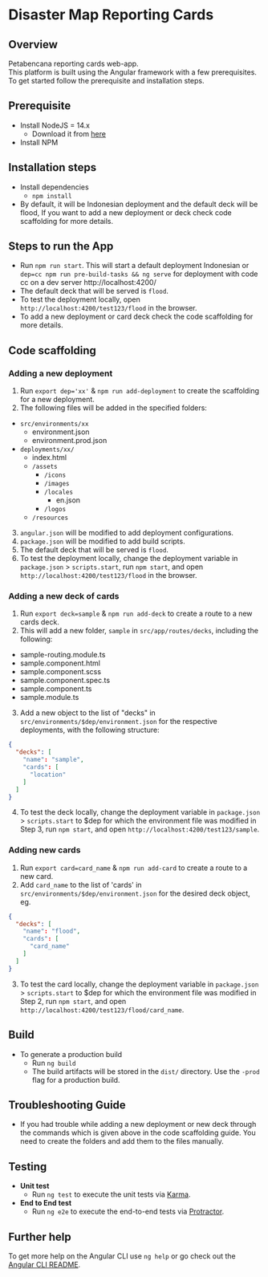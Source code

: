 # Disaster Map Reporting Cards

## Overview
Petabencana reporting cards web-app.
<br>
This platform is built using the Angular framework with a few prerequisites. To get started follow the prerequisite and installation steps.

## Prerequisite
* Install NodeJS = 14.x
  * Download it from [here](https://nodejs.org/en/)
* Install NPM

## Installation steps
* Install dependencies
  * `npm install`
* By default, it will be Indonesian deployment and the default deck will be flood, If you want to add a new deployment or deck check code scaffolding for more details.

## Steps to run the App
* Run `npm run start`. This will start a default deployment Indonesian or `dep=cc npm run pre-build-tasks && ng serve` for deployment with code cc on a dev server http://localhost:4200/
* The default deck that will be served is `flood`.
* To test the deployment locally, open `http://localhost:4200/test123/flood` in the browser.
* To add a new deployment or card deck check the code scaffolding for more details.

## Code scaffolding
### Adding a new deployment
1. Run `export dep='xx'` & `npm run add-deployment` to create the scaffolding for a new deployment.
2. The following files will be added in the specified folders:
- `src/environments/xx`
  - environment.json
  - environment.prod.json
- `deployments/xx/`
  - index.html
  - `/assets`
    - `/icons`
    - `/images`
    - `/locales`
      - en.json
    - `/logos`
  - `/resources`
3. `angular.json` will be modified to add deployment configurations.
4. `package.json` will be modified to add build scripts.
4. The default deck that will be served is `flood`.
5. To test the deployment locally, change the deployment variable in `package.json` > `scripts.start`, run `npm start`, and open `http://localhost:4200/test123/flood` in the browser.

### Adding a new deck of cards
1. Run `export deck=sample` & `npm run add-deck` to create a route to a new cards deck.
2. This will add a new folder, `sample` in `src/app/routes/decks`, including the following:
- sample-routing.module.ts
- sample.component.html
- sample.component.scss
- sample.component.spec.ts
- sample.component.ts
- sample.module.ts
3. Add a new object to the list of "decks" in `src/environments/$dep/environment.json` for the respective deployments, with the following structure:
```json
{
  "decks": [
    "name": "sample",
    "cards": [
      "location"
    ]
  ]
}
```
4. To test the deck locally, change the deployment variable in `package.json` > `scripts.start` to $dep for which the environment file was modified in Step 3, run `npm start`, and open `http://localhost:4200/test123/sample`.

### Adding new cards
1. Run `export card=card_name` & `npm run add-card` to create a route to a new card.
2. Add `card_name` to the list of 'cards' in `src/environments/$dep/environment.json` for the desired deck object, eg.
```json
{
  "decks": [
    "name": "flood",
    "cards": [
      "card_name"
    ]
  ]
}
```
3. To test the card locally, change the deployment variable in `package.json` > `scripts.start` to $dep for which the environment file was modified in Step 2, run `npm start`, and open `http://localhost:4200/test123/flood/card_name`.

## Build
* To generate a production build
  *  Run `ng build`
  *  The build artifacts will be stored in the `dist/` directory. Use the `-prod` flag for a production build.

## Troubleshooting Guide
* If you had trouble while adding a new deployment or new deck through the commands which is given above in the code scaffolding guide. You need to create the folders and add them to the files manually.

## Testing
* **Unit test**
    * Run `ng test` to execute the unit tests via [Karma](https://karma-runner.github.io).
* **End to End test**
    * Run `ng e2e` to execute the end-to-end tests via [Protractor](http://www.protractortest.org/).

## Further help

To get more help on the Angular CLI use `ng help` or go check out the [Angular CLI README](https://github.com/angular/angular-cli/blob/master/README.md).
